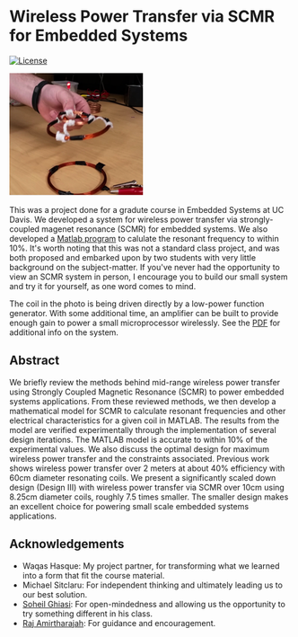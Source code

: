 # Wireless Power Transfer via SCMR for Embedded Systems
[![License](https://img.shields.io/badge/license-BSD-blue.svg?style=plastic)](LICENSE)

![image](SCMR.png)

This was a project done for a gradute course in Embedded Systems at UC Davis. We developed a system for wireless power transfer via strongly-coupled magenet resonance (SCMR) for embedded systems. We also developed a [Matlab program](SCMR.m) to calulate the resonant frequency to within 10%. It's worth noting that this was not a standard class  project, and was both proposed and embarked upon by two students with very little background  on the subject-matter. If you've never had the opportunity to view an SCMR system in person, I encourage you to build our small system and try it for yourself, as one word comes to mind.

The coil in the photo is being driven directly by a low-power function generator. With some additional time, an amplifier can be built to provide enough gain to power a small microprocessor wirelessly. See the [PDF](SCMR4EmbdSys.pdf) for additional info on the system.

## Abstract
We briefly review the methods behind mid-range wireless power transfer using Strongly Coupled Magnetic Resonance (SCMR) to power embedded systems applications. From these reviewed methods, we then develop a mathematical model for SCMR to calculate resonant frequencies and other electrical characteristics for a given coil in MATLAB. The results from the model are verified experimentally through the implementation of several design iterations. The MATLAB model is accurate to within 10% of the experimental values. We also discuss the optimal design for maximum wireless power transfer and the constraints associated. Previous work shows wireless power transfer over 2 meters at about 40% efficiency with 60cm diameter resonating coils. We present a significantly scaled down design (Design III) with wireless power transfer via SCMR over 10cm using 8.25cm diameter coils, roughly 7.5 times smaller. The smaller design makes an excellent choice for powering small scale embedded systems applications.

## Acknowledgements
 - Waqas Hasque: My project partner, for transforming what we learned into a form that fit the course material.
 - Michael Sitclaru: For independent thinking and ultimately leading us to our best solution.
 - [Soheil Ghiasi](http://www.ece.ucdavis.edu/~soheil/): For open-mindedness and allowing us the opportunity to try something different in his class.
 - [Raj Amirtharajah](http://www.ece.ucdavis.edu/~ramirtha/promotion/amirtharajah_record.html): For guidance and encouragement.

